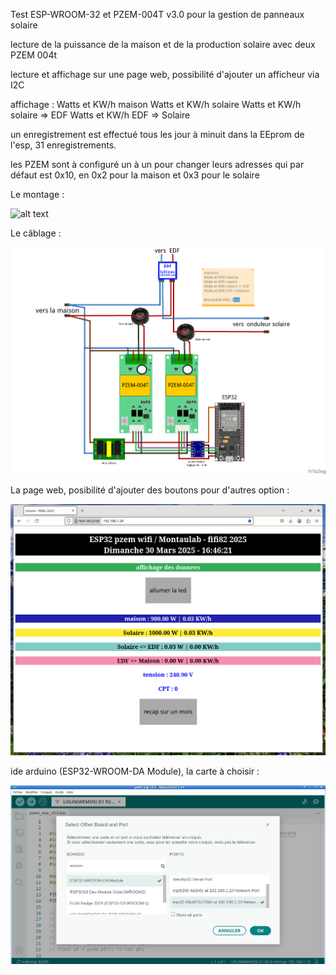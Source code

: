 Test ESP-WROOM-32 et PZEM-004T v3.0 pour la gestion de panneaux solaire 

lecture de la puissance de la maison et de la production solaire avec deux PZEM 004t

lecture et affichage sur une page web, possibilité d'ajouter un afficheur via I2C

affichage :
Watts et KW/h maison
Watts et KW/h solaire
Watts et KW/h solaire => EDF
Watts et KW/h EDF => Solaire

un enregistrement est effectué tous les jour à minuit dans la EEprom de l'esp, 31 enregistrements.

les PZEM sont à configuré un à un pour changer leurs adresses qui par défaut est 0x10, en 0x2 pour la maison et 0x3 pour le solaire

Le montage : 

![alt text](https://github.com/fifi82/pzem_ESP32/blob/main/image/montage.JPG)


Le câblage : 

![alt text](https://github.com/fifi82/pzem_ESP32/blob/main/image/cablage_pzem_esp32.png)


La page web, posibilité d'ajouter des boutons pour d'autres option : 

![alt text](https://github.com/fifi82/pzem_ESP32/blob/main/image/page_web.png)


ide arduino (ESP32-WROOM-DA Module), la carte à choisir : 

![alt text](https://github.com/fifi82/pzem_ESP32/blob/main/image/ide_arduino.png)



